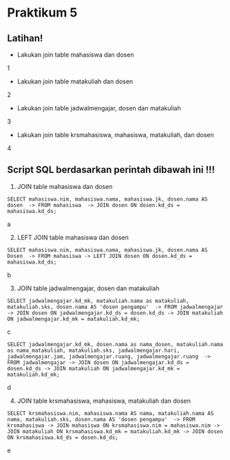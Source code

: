 # Praktikum 5

## Latihan!

- Lakukan join table mahasiswa dan dosen

1

- Lakukan join table matakuliah dan dosen

2

- Lakukan join table jadwalmengajar, dosen dan matakuliah

3

- Lakukan join table krsmahasiswa, mahasiswa, matakuliah, dan dosen

4

## Script SQL berdasarkan perintah dibawah ini !!!

1. JOIN table mahasiswa dan dosen

`SELECT mahasiswa.nim, mahasiswa.nama, mahasiswa.jk, dosen.nama AS dosen 
-> FROM mahasiswa 
-> JOIN dosen ON dosen.kd_ds = mahasiswa.kd_ds;`

a

2. LEFT JOIN table mahasiswa dan dosen

`SELECT mahasiswa.nim, mahasiswa.nama, mahasiswa.jk, dosen.nama AS Dosen 
-> FROM mahasiswa
-> LEFT JOIN dosen ON dosen.kd_ds = mahasiswa.kd_ds;`

b

3. JOIN table jadwalmengajar, dosen dan matakuliah

`SELECT jadwalmengajar.kd_mk, matakuliah.nama as matakuliah, matakuliah.sks, dosen.nama AS 'dosen pengampu' 
-> FROM jadwalmengajar
-> JOIN dosen ON jadwalmengajar.kd_ds = dosen.kd_ds
-> JOIN matakuliah ON jadwalmengajar.kd_mk = matakuliah.kd_mk;`

c

`SELECT jadwalmengajar.kd_mk, dosen.nama as nama_dosen, matakuliah.nama as nama_matakuliah, matakuliah.sks, jadwalmengajar.hari, jadwalmengajar.jam, jadwalmengajar.ruang, jadwalmengajar.ruang 
-> FROM jadwalmengajar
-> JOIN dosen ON jadwalmengajar.kd_ds = dosen.kd_ds
-> JOIN matakuliah ON jadwalmengajar.kd_mk = matakuliah.kd_mk;`

d

4. JOIN table krsmahasiswa, mahasiswa, matakuliah dan dosen

`SELECT krsmahasiswa.nim, mahasiswa.nama AS nama, matakuliah.nama AS nama, matakuliah.sks, dosen.nama AS 'dosen pengampu' 
-> FROM krsmahasiswa
-> JOIN mahasiswa ON krsmahasiswa.nim = mahasiswa.nim
-> JOIN matakuliah ON krsmahasiswa.kd_mk = matakuliah.kd_mk
-> JOIN dosen ON krsmahasiswa.kd_ds = dosen.kd_ds;`

e
